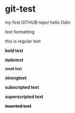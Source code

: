 # git-test
my first GITHUB repo!
hello Odin

text formatting
<html>
   <head>
      <title> first page </title>
   </head>
   </boby>
      <p> this is regular text </p>
      <p><b>bold text </big></p>
      <p><i> italictext </i><p>
      <p><small> small text </small></p>
      <p><strong>strongtext</strong></p>
      <p> subscripted text </sub></p>
      <p> superscripted text </sup></p>
      <p><del>inserted text </ins></p>
      <p> <del deleted text </del></p>
      </body>
   </html>













